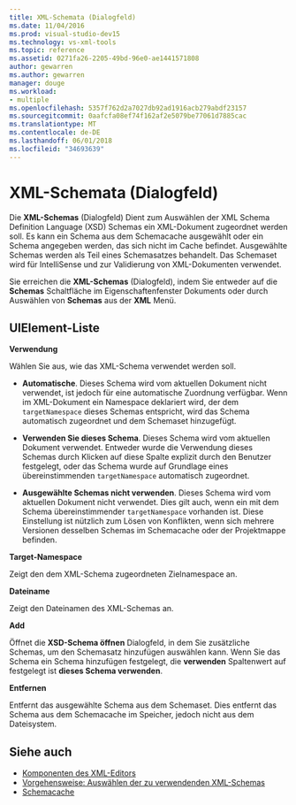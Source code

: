 ```yaml
---
title: XML-Schemata (Dialogfeld)
ms.date: 11/04/2016
ms.prod: visual-studio-dev15
ms.technology: vs-xml-tools
ms.topic: reference
ms.assetid: 0271fa26-2205-49bd-96e0-ae1441571808
author: gewarren
ms.author: gewarren
manager: douge
ms.workload:
- multiple
ms.openlocfilehash: 5357f762d2a7027db92ad1916acb279abdf23157
ms.sourcegitcommit: 0aafcfa08ef74f162af2e5079be77061d7885cac
ms.translationtype: MT
ms.contentlocale: de-DE
ms.lasthandoff: 06/01/2018
ms.locfileid: "34693639"
---
```

# <a name="xml-schemas-dialog-box"></a>XML-Schemata (Dialogfeld)

Die **XML-Schemas** (Dialogfeld) Dient zum Auswählen der XML Schema Definition Language (XSD) Schemas ein XML-Dokument zugeordnet werden soll. Es kann ein Schema aus dem Schemacache ausgewählt oder ein Schema angegeben werden, das sich nicht im Cache befindet. Ausgewählte Schemas werden als Teil eines Schemasatzes behandelt. Das Schemaset wird für IntelliSense und zur Validierung von XML-Dokumenten verwendet.

Sie erreichen die **XML-Schemas** (Dialogfeld), indem Sie entweder auf die **Schemas** Schaltfläche im Eigenschaftenfenster Dokuments oder durch Auswählen von **Schemas** aus der **XML** Menü.

## <a name="uielement-list"></a>UIElement-Liste
 **Verwendung**

 Wählen Sie aus, wie das XML-Schema verwendet werden soll.

-   **Automatische**. Dieses Schema wird vom aktuellen Dokument nicht verwendet, ist jedoch für eine automatische Zuordnung verfügbar. Wenn im XML-Dokument ein Namespace deklariert wird, der dem `targetNamespace` dieses Schemas entspricht, wird das Schema automatisch zugeordnet und dem Schemaset hinzugefügt.

-   **Verwenden Sie dieses Schema**. Dieses Schema wird vom aktuellen Dokument verwendet. Entweder wurde die Verwendung dieses Schemas durch Klicken auf diese Spalte explizit durch den Benutzer festgelegt, oder das Schema wurde auf Grundlage eines übereinstimmenden `targetNamespace` automatisch zugeordnet.

-   **Ausgewählte Schemas nicht verwenden**. Dieses Schema wird vom aktuellen Dokument nicht verwendet. Dies gilt auch, wenn ein mit dem Schema übereinstimmender `targetNamespace` vorhanden ist. Diese Einstellung ist nützlich zum Lösen von Konflikten, wenn sich mehrere Versionen desselben Schemas im Schemacache oder der Projektmappe befinden.

**Target-Namespace**

Zeigt den dem XML-Schema zugeordneten Zielnamespace an.

**Dateiname**

Zeigt den Dateinamen des XML-Schemas an.

**Add**

Öffnet die **XSD-Schema öffnen** Dialogfeld, in dem Sie zusätzliche Schemas, um den Schemasatz hinzufügen auswählen kann. Wenn Sie das Schema ein Schema hinzufügen festgelegt, die **verwenden** Spaltenwert auf festgelegt ist **dieses Schema verwenden**.

**Entfernen**

Entfernt das ausgewählte Schema aus dem Schemaset. Dies entfernt das Schema aus dem Schemacache im Speicher, jedoch nicht aus dem Dateisystem.

## <a name="see-also"></a>Siehe auch

- [Komponenten des XML-Editors](../xml-tools/xml-editor-components.md)
- [Vorgehensweise: Auswählen der zu verwendenden XML-Schemas](../xml-tools/how-to-select-the-xml-schemas-to-use.md)
- [Schemacache](../xml-tools/schema-cache.md)